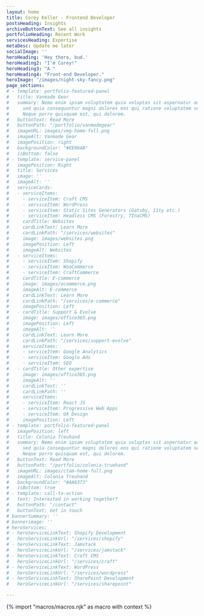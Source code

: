 ```yaml
---
layout: home
title: Corey Keller - Frontend Developer
postsHeading: Insights
archiveButtonText: See all insights
portfolioHeading: Recent Work
servicesHeading: Expertise
metaDesc: Update me later
socialImage: ''
heroHeading: 'Hey there, bud.'
heroHeading2: "I'm Corey!"
heroHeading3: "A "
heroHeading4: "Front-end Developer."
heroImage: "/images/night-sky-fancy.png"
page_sections:
# - template: portfolio-featured-panel
#   title: Vanmade Gear
#   summary: Nemo enim ipsam voluptatem quia voluptas sit aspernatur aut odit aut fugit,
#     sed quia consequuntur magni dolores eos qui ratione voluptatem sequi nesciunt.
#     Neque porro quisquam est, qui dolorem.
#   buttonText: Read More
#   buttonPath: "/portfolio/vanmadegear"
#   imageURL: images/vmg-home-full.png
#   imageAlt: Vanmade Gear
#   imagePosition: right
#   backgroundColor: "#EE964B"
#   isBottom: false
# - template: service-panel
#   imagePosition: Right
#   title: Services
#   image: ''
#   imageAlt: ''
#   serviceCards:
#   - serviceItems:
#     - serviceItem: Craft CMS
#     - serviceItem: WordPress
#     - serviceItem: Static Sites Generators (Gatsby, 11ty etc.)
#     - serviceItem: Headless CMS (Forestry, TInaCMS)
#     cardTitle: Websites
#     cardLinkText: Learn More
#     cardLinkPath: "/services/websites"
#     image: images/websites.png
#     imagePosition: Left
#     imageAlt: Websites
#   - serviceItems:
#     - serviceItem: Shopify
#     - serviceItem: WooCommerce
#     - serviceItem: CraftCommerce
#     cardTitle: E-commerce
#     image: images/ecommerce.png
#     imageAlt: E-commerce
#     cardLinkText: Learn More
#     cardLinkPath: "/services/e-commerce"
#     imagePosition: Left
#   - cardTitle: Support & Evolve
#     image: images/office365.png
#     imagePosition: Left
#     imageAlt: ''
#     cardLinkText: Learn More
#     cardLinkPath: "/services/support-evolve"
#     serviceItems:
#     - serviceItem: Google Analytics
#     - serviceItem: Google Ads
#     - serviceItem: SEO
#   - cardTitle: Other expertise
#     image: images/office365.png
#     imageAlt: ''
#     cardLinkText: ''
#     cardLinkPath: ''
#     serviceItems:
#     - serviceItem: React JS
#     - serviceItem: Progressive Web Apps
#     - serviceItem: UX Design
#     imagePosition: Left
# - template: portfolio-featured-panel
#   imagePosition: left
#   title: Colonia Treuhand
#   summary: Nemo enim ipsam voluptatem quia voluptas sit aspernatur aut odit aut fugit,
#     sed quia consequuntur magni dolores eos qui ratione voluptatem sequi nesciunt.
#     Neque porro quisquam est, qui dolorem.
#   buttonText: Read More
#   buttonPath: "/portfolio/colonia-truehand"
#   imageURL: images/ctam-home-full.png
#   imageAlt: Colonia Treuhand
#   backgroundColor: "#AA6373"
#   isBottom: true
# - template: call-to-action
#   text: Interested in working together?
#   buttonPath: "/contact"
#   buttonText: Get in touch
# bannerSummary: ''
# bannerimage: ''
# heroServices:
# - heroServiceLinkText: Shopify Development
#   heroServiceLinkUrl: "/services/shopify"
# - heroServiceLinkText: Jamstack
#   heroServiceLinkUrl: "/services/jamstack"
# - heroServiceLinkText: Craft CMS
#   heroServiceLinkUrl: "/services/craft"
# - heroServiceLinkText: WordPress
#   heroServiceLinkUrl: "/services/wordpress"
# - heroServiceLinkText: SharePoint Development
#   heroServiceLinkUrl: "/services/sharepoint"

---
```

<!-- do not delete -->
{% import "macros/macros.njk" as macro with context %}
<!-- do not delete -->